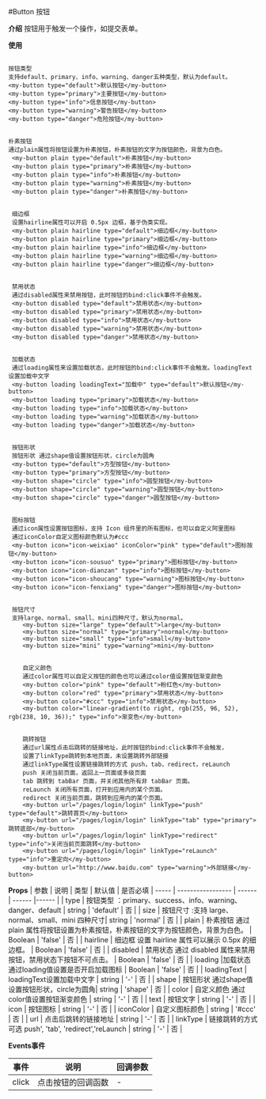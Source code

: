 #Button 按钮 

**介绍**
按钮用于触发一个操作，如提交表单。

**使用**

```

按钮类型
支持default、primary、info、warning、danger五种类型，默认为default。
<my-button type="default">默认按钮</my-button>
<my-button type="primary">主要按钮</my-button>
<my-button type="info">信息按钮</my-button>
<my-button type="warning">警告按钮</my-button>
<my-button type="danger">危险按钮</my-button>
 
 
朴素按钮
通过plain属性将按钮设置为朴素按钮，朴素按钮的文字为按钮颜色，背景为白色。
 <my-button plain type="default">朴素按钮</my-button>
 <my-button plain type="primary">朴素按钮</my-button>
 <my-button plain type="info">朴素按钮</my-button>
 <my-button plain type="warning">朴素按钮</my-button>
 <my-button plain type="danger">朴素按钮</my-button>
 
 
 细边框
 设置hairline属性可以开启 0.5px 边框，基于伪类实现。
 <my-button plain hairline type="default">细边框</my-button>
 <my-button plain hairline type="primary">细边框</my-button>
 <my-button plain hairline type="info">细边框</my-button>
 <my-button plain hairline type="warning">细边框</my-button>
 <my-button plain hairline type="danger">细边框</my-button>
 
 
 禁用状态
 通过disabled属性来禁用按钮，此时按钮的bind:click事件不会触发。
 <my-button disabled type="default">禁用状态</my-button>
 <my-button disabled type="primary">禁用状态</my-button>
 <my-button disabled type="info">禁用状态</my-button>
 <my-button disabled type="warning">禁用状态</my-button>
 <my-button disabled type="danger">禁用状态</my-button>
 
 
 加载状态
 通过loading属性来设置加载状态，此时按钮的bind:click事件不会触发。loadingText设置加载中文字
 <my-button loading loadingText="加载中" type="default">默认按钮</my-button>
 <my-button loading type="primary">加载状态</my-button>
 <my-button loading type="info">加载状态</my-button>
 <my-button loading type="warning">加载状态</my-button>
 <my-button loading type="danger">加载状态</my-button>
 
 
 按钮形状
 按钮形状 通过shape值设置按钮形状，circle为圆角
 <my-button type="default">方型按钮</my-button>
 <my-button type="primary">方型按钮</my-button>
 <my-button shape="circle" type="info">圆型按钮</my-button>
 <my-button shape="circle" type="warning">圆型按钮</my-button>
 <my-button shape="circle" type="danger">圆型按钮</my-button>
 
 
 图标按钮
 通过icon属性设置按钮图标，支持 Icon 组件里的所有图标，也可以自定义阿里图标 
 通过iconColor自定义图标颜色默认为#ccc
 <my-button icon="icon-weixiao" iconColor="pink" type="default">图标按钮</my-button>
 <my-button icon="icon-sousuo" type="primary">图标按钮</my-button>
 <my-button icon="icon-dianzan" type="info">图标按钮</my-button>
 <my-button icon="icon-shoucang" type="warning">图标按钮</my-button>
 <my-button icon="icon-fenxiang" type="danger">图标按钮</my-button>
 
 
 按钮尺寸
 支持large、normal、small、mini四种尺寸，默认为normal。
	<my-button size="large" type="default">large</my-button>
	<my-button size="normal" type="primary">normal</my-button>
	<my-button size="small" type="info">small</my-button>
	<my-button size="mini" type="warning">mini</my-button>
	
	
	自定义颜色
	通过color属性可以自定义按钮的颜色也可以通过color值设置按钮渐变颜色
	<my-button color="pink" type="default">粉红色</my-button>
	<my-button color="red" type="primary">禁用状态</my-button>
	<my-button color="#ccc" type="info">禁用状态</my-button>
	<my-button color="linear-gradient(to right, rgb(255, 96, 52), rgb(238, 10, 36));" type="info">渐变色</my-button>
	
	
	跳转按钮 
	通过url属性点击后跳转的链接地址，此时按钮的bind:click事件不会触发，
	设置了linkType跳转到本地页面，未设置跳转外部链接
	通过linkType属性设置链接跳转的方式 push，tab，redirect，reLaunch
	push 关闭当前页面，返回上一页面或多级页面
	tab 跳转到 tabBar 页面，并关闭其他所有非 tabBar 页面。 
	reLaunch 关闭所有页面，打开到应用内的某个页面。 
	redirect 关闭当前页面，跳转到应用内的某个页面。
	<my-button url="/pages/login/login" linkType="push" type="default">跳转首页</my-button>
	<my-button url="/pages/login/login" linkType="tab" type="primary">跳转底部</my-button>
	<my-button url="/pages/login/login" linkType="redirect" type="info">关闭当前页面跳转</my-button>
	<my-button url="/pages/login/login" linkType="reLaunch" type="info">重定向</my-button>
	<my-button url="http://www.baidu.com" type="warning">外部链接</my-button>
```

**Props**
| 参数 | 说明 | 类型 | 默认值 | 是否必填
| ----- | ----------------- | ------ | ------ |------ |
| type | 按钮类型 ：primary、success、info、warning、danger、default  | string | 'default' | 否 |
| size | 按钮尺寸 :支持 large、normal、small、mini 四种尺寸| string | 'normal' | 否 |
| plain | 朴素按钮 通过 plain 属性将按钮设置为朴素按钮，朴素按钮的文字为按钮颜色，背景为白色。 | Boolean | 'false' | 否 |
| hairline | 细边框 设置 hairline 属性可以展示 0.5px 的细边框。  | Boolean | 'false' | 否 |
| disabled | 禁用状态 通过 disabled 属性来禁用按钮，禁用状态下按钮不可点击。  | Boolean | 'false' | 否 |
| loading |加载状态 通过loading值设置是否开启加载图标 | Boolean | 'false' | 否 |
| loadingText | loadingText设置加载中文字 | string | '-' | 否 |
| shape | 按钮形状 通过shape值设置按钮形状，circle为圆角| string | 'shape' | 否 |
| color | 自定义颜色 通过color值设置按钮渐变颜色 | string | '-' | 否 |
| text | 按钮文字 | string | '-' | 否 |
| icon | 按钮图标 | string | '-' | 否 |
| iconColor | 自定义图标颜色 | string | '#ccc' | 否 |
| url | 点击后跳转的链接地址 | string | '-' | 否 |
| linkType | 链接跳转的方式 可选 push', 'tab', 'redirect','reLaunch | string | '-' | 否 |

**Events事件**

| 事件 | 说明 | 回调参数
| ----- | ----------------- | ----- |
| click |  点击按钮的回调函数 | - |

